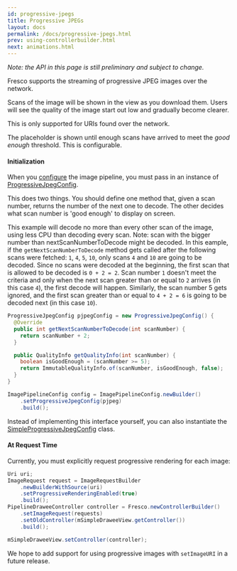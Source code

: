 ```yaml
---
id: progressive-jpegs
title: Progressive JPEGs
layout: docs
permalink: /docs/progressive-jpegs.html
prev: using-controllerbuilder.html
next: animations.html
---
```


*Note: the API in this page is still preliminary and subject to change.*

Fresco supports the streaming of progressive JPEG images over the network.

Scans of the image will be shown in the view as you download them. Users will see the quality of the image start out low and gradually become clearer.

This is only supported for URIs found over the network.

The placeholder is shown until enough scans have arrived to meet the *good enough* threshold. This is configurable.

#### Initialization

When you [configure](configure-image-pipeline.html) the image pipeline, you must pass in an instance of [ProgressiveJpegConfig](../javadoc/reference/com/facebook/imagepipeline/decoder/ProgressiveJpegConfig.html).

This does two things. You should define one method that, given a scan number, returns the number of the next one to decode. The other decides what scan number is 'good enough' to display on screen.

This example will decode no more than every other scan of the image, using less CPU than decoding every scan.
Note: scan with the bigger number than nextScanNumberToDecode might be decoded. In this eample, if the `getNextScanNumberToDecode` method gets called after the following scans were fetched: `1`, `4`, `5`, `10`, only scans `4` and `10` are going to be decoded. Since no scans were decoded at the beginning, the first scan that is allowed to be decoded is `0 + 2 = 2`. Scan number `1` doesn't meet the criteria and only when the next scan greater than or equal to `2` arrives (in this case `4`), the first decode will happen. Similarly, the scan number 5 gets ignored, and the first scan greater than or equal to `4 + 2 = 6` is going to be decoded next (in this case `10`).

```java
ProgressiveJpegConfig pjpegConfig = new ProgressiveJpegConfig() {
  @Override
  public int getNextScanNumberToDecode(int scanNumber) {
    return scanNumber + 2;
  }    

  public QualityInfo getQualityInfo(int scanNumber) {
    boolean isGoodEnough = (scanNumber >= 5);
    return ImmutableQualityInfo.of(scanNumber, isGoodEnough, false);
  }
}

ImagePipelineConfig config = ImagePipelineConfig.newBuilder()
    .setProgressiveJpegConfig(pjpeg)
    .build();
```

Instead of implementing this interface yourself, you can also instantiate the [SimpleProgressiveJpegConfig](../javadoc/reference/com/facebook/imagepipeline/decoder/SimpleProgressiveJpegConfig.html) class.

#### At Request Time

Currently, you must explicitly request progressive rendering for each image:

```java
Uri uri;
ImageRequest request = ImageRequestBuilder
    .newBuilderWithSource(uri)
    .setProgressiveRenderingEnabled(true)
    .build();
PipelineDraweeController controller = Fresco.newControllerBuilder()
    .setImageRequest(requests)
    .setOldController(mSimpleDraweeView.getController())
    .build();

mSimpleDraweeView.setController(controller);
```

We hope to add support for using progressive images with `setImageURI` in a future release.
